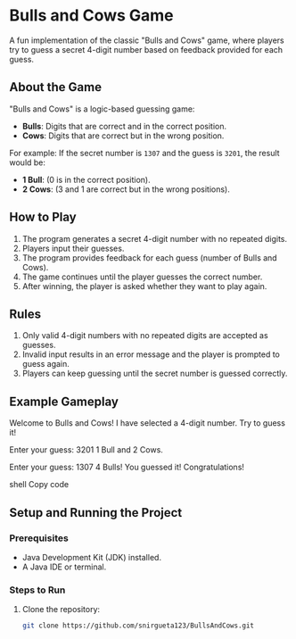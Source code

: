 # Bulls and Cows Game

A fun implementation of the classic "Bulls and Cows" game, where players try to guess a secret 4-digit number based on feedback provided for each guess.

## About the Game
"Bulls and Cows" is a logic-based guessing game:
- **Bulls**: Digits that are correct and in the correct position.
- **Cows**: Digits that are correct but in the wrong position.

For example:
If the secret number is `1307` and the guess is `3201`, the result would be:
- **1 Bull**: (0 is in the correct position).
- **2 Cows**: (3 and 1 are correct but in the wrong positions).

## How to Play
1. The program generates a secret 4-digit number with no repeated digits.
2. Players input their guesses.
3. The program provides feedback for each guess (number of Bulls and Cows).
4. The game continues until the player guesses the correct number.
5. After winning, the player is asked whether they want to play again.

## Rules
1. Only valid 4-digit numbers with no repeated digits are accepted as guesses.
2. Invalid input results in an error message and the player is prompted to guess again.
3. Players can keep guessing until the secret number is guessed correctly.

## Example Gameplay
Welcome to Bulls and Cows! I have selected a 4-digit number. Try to guess it!

Enter your guess: 3201 1 Bull and 2 Cows.

Enter your guess: 1307 4 Bulls! You guessed it! Congratulations!

shell
Copy code

## Setup and Running the Project
### Prerequisites
- Java Development Kit (JDK) installed.
- A Java IDE or terminal.

### Steps to Run
1. Clone the repository:
   ```bash
   git clone https://github.com/snirgueta123/BullsAndCows.git
